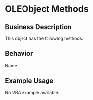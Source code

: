 # OLEObject Methods

## Business Description
This object has the following methods:

## Behavior
Name

## Example Usage
No VBA example available.